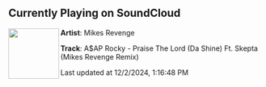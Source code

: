## Currently Playing on SoundCloud

[<img align="left" width="100" src="https://i1.sndcdn.com/artworks-23e4XHzzazmZMf8f-74oouA-t500x500.jpg">](https://soundcloud.com/mikesrevenge/aap-rocky-praise-the-lord-da-shine-ft-skepta-mikes-revenge-remix)

**Artist**: Mikes Revenge 

**Track**: A$AP Rocky - Praise The Lord (Da Shine) Ft. Skepta (Mikes Revenge Remix)

Last updated at 12/2/2024, 1:16:48 PM
